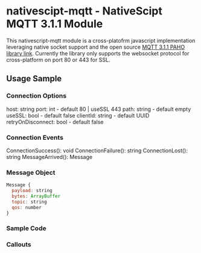 # nativescipt-mqtt - NativeScipt MQTT 3.1.1 Module

This nativescript-mqtt module is a cross-platofrm javascript implementation leveraging native socket support and the open source [MQTT 3.1.1 PAHO library link](http://www.eclipse.org/paho). Currently the library only supports the websocket protocol for cross-platform on port 80 or 443 for SSL.

## Usage Sample
### Connection Options
host: string
port: int - default 80 | useSSL 443
path: string - default empty
useSSL: bool - default false
clientId: string - default UUID
retryOnDisconnect: bool - default false

### Connection Events
ConnectionSuccess(): void
ConnectionFailure(): string
ConnectionLost(): string
MessageArrived(): Message

### Message Object
```javascript
Message {
  payload: string
  bytes: ArrayBuffer
  topic: string
  qos: number
}
```
### Sample Code

### Callouts

